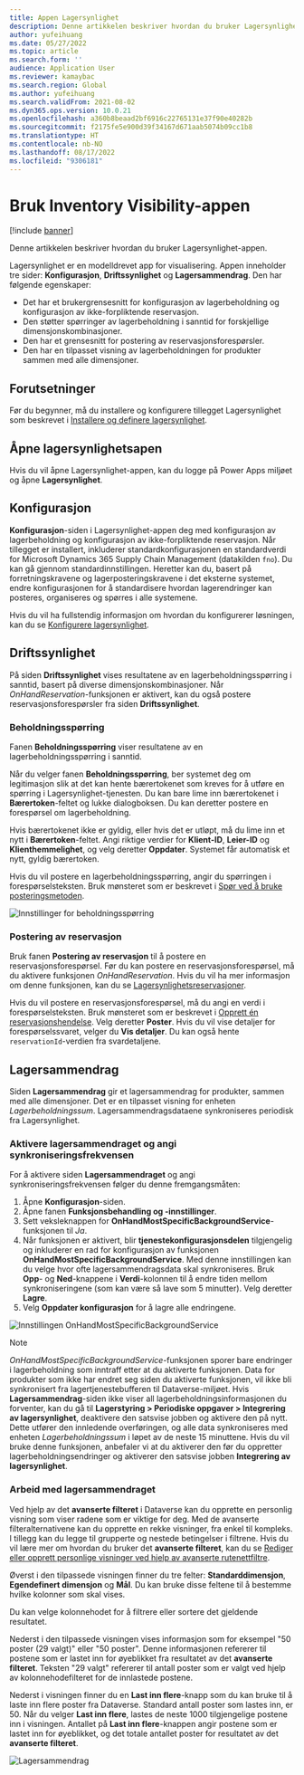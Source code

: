 ```yaml
---
title: Appen Lagersynlighet
description: Denne artikkelen beskriver hvordan du bruker Lagersynlighet-appen.
author: yufeihuang
ms.date: 05/27/2022
ms.topic: article
ms.search.form: ''
audience: Application User
ms.reviewer: kamaybac
ms.search.region: Global
ms.author: yufeihuang
ms.search.validFrom: 2021-08-02
ms.dyn365.ops.version: 10.0.21
ms.openlocfilehash: a360b8beaad2bf6916c22765131e37f90e40282b
ms.sourcegitcommit: f2175fe5e900d39f34167d671aab5074b09cc1b8
ms.translationtype: HT
ms.contentlocale: nb-NO
ms.lasthandoff: 08/17/2022
ms.locfileid: "9306181"
---
```

# <a name="use-the-inventory-visibility-app"></a>Bruk Inventory Visibility-appen

[!include [banner](../includes/banner.md)]


Denne artikkelen beskriver hvordan du bruker Lagersynlighet-appen.

Lagersynlighet er en modelldrevet app for visualisering. Appen inneholder tre sider: **Konfigurasjon**, **Driftssynlighet** og **Lagersammendrag**. Den har følgende egenskaper:

- Det har et brukergrensesnitt for konfigurasjon av lagerbeholdning og konfigurasjon av ikke-forpliktende reservasjon.
- Den støtter spørringer av lagerbeholdning i sanntid for forskjellige dimensjonskombinasjoner.
- Den har et grensesnitt for postering av reservasjonsforespørsler.
- Den har en tilpasset visning av lagerbeholdningen for produkter sammen med alle dimensjoner.

## <a name="prerequisites"></a>Forutsetninger

Før du begynner, må du installere og konfigurere tillegget Lagersynlighet som beskrevet i [Installere og definere lagersynlighet](inventory-visibility-setup.md).

## <a name="open-the-inventory-visibility-app"></a>Åpne lagersynlighetsapen

Hvis du vil åpne Lagersynlighet-appen, kan du logge på Power Apps miljøet og åpne **Lagersynlighet**.

## <a name="configuration"></a><a name="configuration"></a>Konfigurasjon

**Konfigurasjon**-siden i Lagersynlighet-appen deg med konfigurasjon av lagerbeholdning og konfigurasjon av ikke-forpliktende reservasjon. Når tillegget er installert, inkluderer standardkonfigurasjonen en standardverdi for Microsoft Dynamics 365 Supply Chain Management (datakilden `fno`). Du kan gå gjennom standardinnstillingen. Heretter kan du, basert på forretningskravene og lagerposteringskravene i det eksterne systemet, endre konfigurasjonen for å standardisere hvordan lagerendringer kan posteres, organiseres og spørres i alle systemene.

Hvis du vil ha fullstendig informasjon om hvordan du konfigurerer løsningen, kan du se [Konfigurere lagersynlighet](inventory-visibility-configuration.md).

## <a name="operational-visibility"></a>Driftssynlighet

På siden **Driftssynlighet** vises resultatene av en lagerbeholdningsspørring i sanntid, basert på diverse dimensjonskombinasjoner. Når *OnHandReservation*-funksjonen er aktivert, kan du også postere reservasjonsforespørsler fra siden **Driftssynlighet**.

### <a name="on-hand-query"></a>Beholdningsspørring

Fanen **Beholdningsspørring** viser resultatene av en lagerbeholdningsspørring i sanntid.

Når du velger fanen **Beholdningsspørring**, ber systemet deg om legitimasjon slik at det kan hente bærertokenet som kreves for å utføre en spørring i Lagersynlighet-tjenesten. Du kan bare lime inn bærertokenet i **Bærertoken**-feltet og lukke dialogboksen. Du kan deretter postere en forespørsel om lagerbeholdning.

Hvis bærertokenet ikke er gyldig, eller hvis det er utløpt, må du lime inn et nytt i **Bærertoken**-feltet. Angi riktige verdier for **Klient-ID**, **Leier-ID** og **Klienthemmelighet**, og velg deretter **Oppdater**. Systemet får automatisk et nytt, gyldig bærertoken.

Hvis du vil postere en lagerbeholdningsspørring, angir du spørringen i forespørselsteksten. Bruk mønsteret som er beskrevet i [Spør ved å bruke posteringsmetoden](inventory-visibility-api.md#query-with-post-method).

![Innstillinger for beholdningsspørring](media/inventory-visibility-query-settings.png "Innstillinger for beholdningsspørring")

### <a name="reservation-posting"></a>Postering av reservasjon

Bruk fanen **Postering av reservasjon** til å postere en reservasjonsforespørsel. Før du kan postere en reservasjonsforespørsel, må du aktivere funksjonen *OnHandReservation*. Hvis du vil ha mer informasjon om denne funksjonen, kan du se [Lagersynlighetsreservasjoner](inventory-visibility-reservations.md).

Hvis du vil postere en reservasjonsforespørsel, må du angi en verdi i forespørselsteksten. Bruk mønsteret som er beskrevet i [Opprett én reservasjonshendelse](inventory-visibility-api.md#create-one-reservation-event). Velg deretter **Poster**. Hvis du vil vise detaljer for forespørselssvaret, velger du **Vis detaljer**. Du kan også hente `reservationId`-verdien fra svardetaljene.

## <a name="inventory-summary"></a><a name="inventory-summary"></a>Lagersammendrag

Siden **Lagersammendrag** gir et lagersammendrag for produkter, sammen med alle dimensjoner. Det er en tilpasset visning for enheten *Lagerbeholdningssum*. Lagersammendragsdataene synkroniseres periodisk fra Lagersynlighet.

### <a name="enable-the-inventory-summary-and-set-the-synchronization-frequency"></a>Aktivere lagersammendraget og angi synkroniseringsfrekvensen

For å aktivere siden **Lagersammendraget** og angi synkroniseringsfrekvensen følger du denne fremgangsmåten:

1. Åpne **Konfigurasjon**-siden.
1. Åpne fanen **Funksjonsbehandling og -innstillinger**.
1. Sett veksleknappen for **OnHandMostSpecificBackgroundService**-funksjonen til *Ja*.
1. Når funksjonen er aktivert, blir **tjenestekonfigurasjonsdelen** tilgjengelig og inkluderer en rad for konfigurasjon av funksjonen **OnHandMostSpecificBackgroundService**. Med denne innstillingen kan du velge hvor ofte lagersammendragsdata skal synkroniseres. Bruk **Opp**- og **Ned**-knappene i **Verdi**-kolonnen til å endre tiden mellom synkroniseringene (som kan være så lave som 5 minutter). Velg deretter **Lagre**.
1. Velg **Oppdater konfigurasjon** for å lagre alle endringene.

![Innstillingen OnHandMostSpecificBackgroundService](media/inventory-visibility-ohms-freq.PNG "Innstillingen OnHandMostSpecificBackgroundService")

> [!NOTE]
> *OnHandMostSpecificBackgroundService*-funksjonen sporer bare endringer i lagerbeholdning som inntraff etter at du aktiverte funksjonen. Data for produkter som ikke har endret seg siden du aktiverte funksjonen, vil ikke bli synkronisert fra lagertjenestebufferen til Dataverse-miljøet. Hvis **Lagersammendrag**-siden ikke viser all lagerbeholdningsinformasjonen du forventer, kan du gå til **Lagerstyring > Periodiske oppgaver > Integrering av lagersynlighet**, deaktivere den satsvise jobben og aktivere den på nytt. Dette utfører den innledende overføringen, og alle data synkroniseres med enheten *Lagerbeholdningssum* i løpet av de neste 15 minuttene. Hvis du vil bruke denne funksjonen, anbefaler vi at du aktiverer den før du oppretter lagerbeholdningsendringer og aktiverer den satsvise jobben **Integrering av lagersynlighet**.

### <a name="work-with-the-inventory-summary"></a>Arbeid med lagersammendraget

Ved hjelp av det **avanserte filteret** i Dataverse kan du opprette en personlig visning som viser radene som er viktige for deg. Med de avanserte filteralternativene kan du opprette en rekke visninger, fra enkel til kompleks. I tillegg kan du legge til grupperte og nestede betingelser i filtrene. Hvis du vil lære mer om hvordan du bruker det **avanserte filteret**, kan du se [Rediger eller opprett personlige visninger ved hjelp av avanserte rutenettfiltre](/powerapps/user/grid-filters-advanced).

Øverst i den tilpassede visningen finner du tre felter: **Standarddimensjon**, **Egendefinert dimensjon** og **Mål**. Du kan bruke disse feltene til å bestemme hvilke kolonner som skal vises.

Du kan velge kolonnehodet for å filtrere eller sortere det gjeldende resultatet.

Nederst i den tilpassede visningen vises informasjon som for eksempel "50 poster (29 valgt)" eller "50 poster". Denne informasjonen refererer til postene som er lastet inn for øyeblikket fra resultatet av det **avanserte filteret**. Teksten "29 valgt" refererer til antall poster som er valgt ved hjelp av kolonnehodefilteret for de innlastede postene.

Nederst i visningen finner du en **Last inn flere**-knapp som du kan bruke til å laste inn flere poster fra Dataverse. Standard antall poster som lastes inn, er 50. Når du velger **Last inn flere**, lastes de neste 1000 tilgjengelige postene inn i visningen. Antallet på **Last inn flere**-knappen angir postene som er lastet inn for øyeblikket, og det totale antallet poster for resultatet av det **avanserte filteret**.

![Lagersammendrag](media/inventory-visibility-onhand-list.png "Lagersammendrag")
